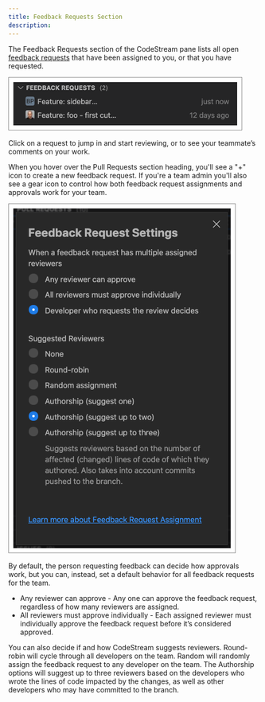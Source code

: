 ```yaml
---
title: Feedback Requests Section
description: 
---
```


The Feedback Requests section of the CodeStream pane lists all open [feedback
requests](../workflow/feedback-requests) that have been assigned to you, or that you have requested. 

![Feedback Requests Section](../assets/images/FRSection.png)

Click on a request to jump in and start reviewing, or to see your teammate’s
comments on your work.

When you hover over the Pull Requests section heading, you'll see a "+" icon to
create a new feedback request. If you're a team admin you'll also see a gear
icon to control how both feedback request assignments and approvals work for
your team. 

![Feedback Request Settings](../assets/images/FRTeamSettings.png)

By default, the person requesting feedback can decide how approvals work, but
you can, instead, set a default behavior for all feedback requests for the team.

* Any reviewer can approve - Any one can approve the feedback request,
  regardless of how many reviewers are assigned.
* All reviewers must approve individually - Each assigned reviewer must
  individually approve the feedback request before it’s considered approved.

You can also decide if and how CodeStream suggests reviewers. Round-robin will
cycle through all developers on the team. Random will randomly assign the
feedback request to any developer on the team. The Authorship options will
suggest up to three reviewers based on the developers who wrote the lines of
code impacted by the changes, as well as other developers who may have committed
to the branch.